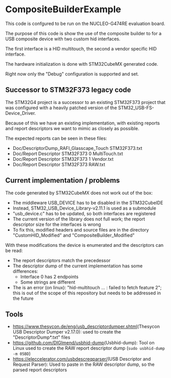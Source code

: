 # CompositeBuilderExample

This code is confgured to be run on the NUCLEO-G474RE evaluation board.

The purpose of this code is show the use of the composite builder to for a USB composite device with two custom hid interfaces.

The first interface is a HID multitouch, the second a vendor specific HID interface.

The hardware initialization is done with STM32CubeMX generated code.

Right now only the "Debug" configuration is supported and set.

## Successor to STM32F373 legacy code

The STM32G4 project is a successor to an existing STM32F373 project that was configured with a heavily patched version of the STM32_USB-FS-Device_Driver.

Because of this we have an existing implementation, with existing reports and report descriptors we want to mimic as closely as possible.

The expected reports can be seen in these files:

* Doc/DescriptorDump_RAFI_Glasscape_Touch STM32F373.txt
* Doc/Report Descriptor STM32F373 0 MultiTouch.txt
* Doc/Report Descriptor STM32F373 1 Vendor.txt
* Doc/Report Descriptor STM32F373 RAW.txt

## Current implementation / problems

The code generated by STM32CubeMX does not work out of the box:

* The middleware USB_DEVICE has to be disabled in the STM32CubeIDE
* Instead, STM32_USB_Device_Library-v2.11.1 is used as a submodule
* "usb_device.c" has to be updated, so both interfaces are registered
* The current version of the library does not full work; the report descriptor size for the interfaces is wrong
* To fix this, modified headers and source files are in the directory "CustomHID_Modified" and "CompositeBuilder_Modified"

With these modifications the device is enumerated and the descriptors can be read:

* The report descriptors match the precedessor
* The descriptor dump of the current implementation has some differences:
  * Interface 0 has 2 endpoints
  * Some strings are different
* The is an error (on linux): "hid-multitouch ... : failed to fetch feature 2"; this is out of the scope of this repository but needs to be addressed in the future

## Tools

* <https://www.thesycon.de/eng/usb_descriptordumper.shtml>(Thesycon USB Descriptor Dumper v2.17.0): used to create the "DescriptorDump*.txt" files
* <https://github.com/DIGImend/usbhid-dump>(Usbhid-dump): Tool on Linux used to create the RAW report descriptor dump (`sudo usbhid-dump -m 05BD`)
* <https://eleccelerator.com/usbdescreqparser/>(USB Descriptor and Request Parser): Used to paste in the RAW descriptor dump, so the parsed report descriptors
